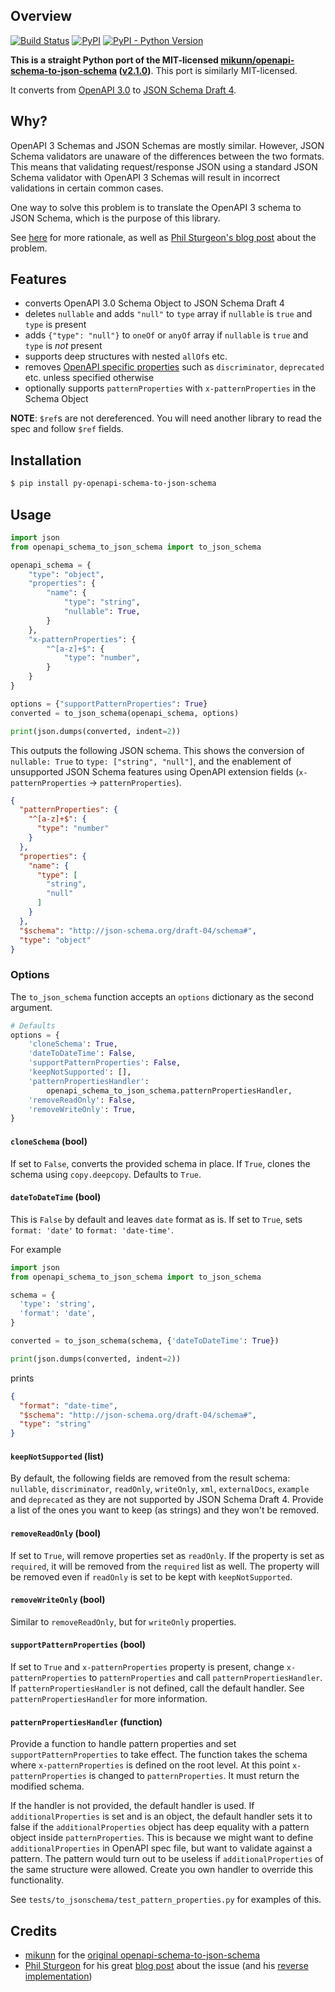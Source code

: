 Overview
--------

[![Build Status](https://travis-ci.org/pglass/py-openapi-schema-to-json-schema.svg?branch=master)](https://travis-ci.org/pglass/py-openapi-schema-to-json-schema)
[![PyPI](https://img.shields.io/pypi/v/py-openapi-schema-to-json-schema.svg)](https://pypi.org/project/py-openapi-schema-to-json-schema/)
[![PyPI - Python Version](https://img.shields.io/pypi/pyversions/py-openapi-schema-to-json-schema.svg)](https://pypi.org/project/py-openapi-schema-to-json-schema/)


**This is a straight Python port of the MIT-licensed
[mikunn/openapi-schema-to-json-schema](https://github.com/mikunn/openapi-schema-to-json-schema)
([v2.1.0](https://github.com/mikunn/openapi-schema-to-json-schema/tree/v2.1.0))**.
This port is similarly MIT-licensed.

It converts from [OpenAPI 3.0](
https://github.com/OAI/OpenAPI-Specification/blob/master/versions/3.0.0.md) to
[JSON Schema Draft 4](http://json-schema.org/specification-links.html#draft-4).

## Why?

OpenAPI 3 Schemas and JSON Schemas are mostly similar. However, JSON Schema
validators are unaware of the differences between the two formats. This means
that validating request/response JSON using a standard JSON Schema validator
with OpenAPI 3 Schemas will result in incorrect validations in certain common
cases.

One way to solve this problem is to translate the OpenAPI 3 schema to JSON
Schema, which is the purpose of this library.

See [here](https://github.com/mikunn/openapi-schema-to-json-schema/tree/v2.1.0#why)
for more rationale, as well as [Phil Sturgeon's blog post](
https://philsturgeon.uk/api/2018/03/30/openapi-and-json-schema-divergence/)
about the problem.

## Features

* converts OpenAPI 3.0 Schema Object to JSON Schema Draft 4
* deletes `nullable` and adds `"null"` to `type` array if `nullable` is `true` and `type` is present
* adds `{"type": "null"}` to `oneOf` or `anyOf` array if `nullable` is `true` and `type` is _not_ present
* supports deep structures with nested `allOf`s etc.
* removes [OpenAPI specific
  properties](https://github.com/OAI/OpenAPI-Specification/blob/master/versions/3.0.0.md#fixed-fields-20)
such as `discriminator`, `deprecated` etc. unless specified otherwise
* optionally supports `patternProperties` with `x-patternProperties` in the
  Schema Object

**NOTE**: `$ref`s are not dereferenced. You will need another library to
read the spec and follow `$ref` fields.


## Installation

```bash
$ pip install py-openapi-schema-to-json-schema
```


## Usage

```python
import json
from openapi_schema_to_json_schema import to_json_schema

openapi_schema = {
    "type": "object",
    "properties": {
        "name": {
            "type": "string",
            "nullable": True,
        }
    },
    "x-patternProperties": {
        "^[a-z]+$": {
            "type": "number",
        }
    }
}

options = {"supportPatternProperties": True}
converted = to_json_schema(openapi_schema, options)

print(json.dumps(converted, indent=2))
```

This outputs the following JSON schema. This shows the conversion of
`nullable: True` to `type: ["string", "null"]`, and the enablement of
unsupported JSON Schema features using OpenAPI extension fields
(`x-patternProperties` -> `patternProperties`).

```json
{
  "patternProperties": {
    "^[a-z]+$": {
      "type": "number"
    }
  },
  "properties": {
    "name": {
      "type": [
        "string",
        "null"
      ]
    }
  },
  "$schema": "http://json-schema.org/draft-04/schema#",
  "type": "object"
}
```

### Options

The `to_json_schema` function accepts an `options` dictionary as the second
argument.

```python
# Defaults
options = {
    'cloneSchema': True,
    'dateToDateTime': False,
    'supportPatternProperties': False,
    'keepNotSupported': [],
    'patternPropertiesHandler':
        openapi_schema_to_json_schema.patternPropertiesHandler,
    'removeReadOnly': False,
    'removeWriteOnly': True,
}
```

#### `cloneSchema` (bool)

If set to `False`, converts the provided schema in place. If `True`, clones the
schema using `copy.deepcopy`. Defaults to `True`.

#### `dateToDateTime` (bool)

This is `False` by default and leaves `date` format as is. If set to `True`,
sets `format: 'date'` to `format: 'date-time'`.

For example

```python
import json
from openapi_schema_to_json_schema import to_json_schema

schema = {
  'type': 'string',
  'format': 'date',
}

converted = to_json_schema(schema, {'dateToDateTime': True})

print(json.dumps(converted, indent=2))
```

prints

```json
{
  "format": "date-time",
  "$schema": "http://json-schema.org/draft-04/schema#",
  "type": "string"
}
```

#### `keepNotSupported` (list)

By default, the following fields are removed from the result schema:
`nullable`, `discriminator`, `readOnly`, `writeOnly`, `xml`, `externalDocs`,
`example` and `deprecated` as they are not supported by JSON Schema Draft 4.
Provide a list of the ones you want to keep (as strings) and they won't be
removed.

#### `removeReadOnly` (bool)

If set to `True`, will remove properties set as `readOnly`. If the property is
set as `required`, it will be removed from the `required` list as well. The
property will be removed even if `readOnly` is set to be kept with
`keepNotSupported`.

#### `removeWriteOnly` (bool)

Similar to `removeReadOnly`, but for `writeOnly` properties.

#### `supportPatternProperties` (bool)

If set to `True` and `x-patternProperties` property is present, change
`x-patternProperties` to `patternProperties` and call
`patternPropertiesHandler`. If `patternPropertiesHandler` is not defined, call
the default handler. See `patternPropertiesHandler` for more information.

#### `patternPropertiesHandler` (function)

Provide a function to handle pattern properties and set
`supportPatternProperties` to take effect. The function takes the schema where
`x-patternProperties` is defined on the root level. At this point
`x-patternProperties` is changed to `patternProperties`. It must return the
modified schema.

If the handler is not provided, the default handler is used. If
`additionalProperties` is set and is an object, the default handler sets it to
false if the `additionalProperties` object has deep equality with a pattern
object inside `patternProperties`. This is because we might want to define
`additionalProperties` in OpenAPI spec file, but want to validate against a
pattern. The pattern would turn out to be useless if `additionalProperties` of
the same structure were allowed. Create you own handler to override this
functionality.

See `tests/to_jsonschema/test_pattern_properties.py` for examples of this.


Credits
-------

- [mikunn](https://github.com/mikunn) for the [original
openapi-schema-to-json-schema](https://github.com/mikunn/openapi-schema-to-json-schema)
- [Phil Sturgeon](https://github.com/philsturgeon) for his great 
[blog post](https://philsturgeon.uk/api/2018/03/30/openapi-and-json-schema-divergence/)
about the issue (and his [reverse implementation](https://github.com/wework/json-schema-to-openapi-schema))
